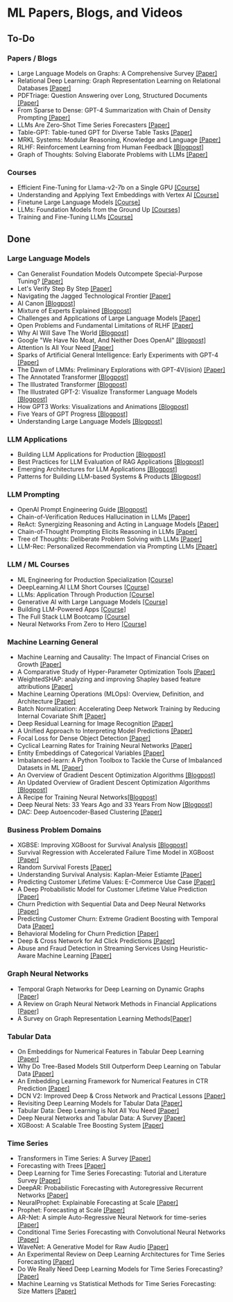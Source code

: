 # ML Papers, Blogs, and Videos

## To-Do
### Papers / Blogs
* Large Language Models on Graphs: A Comprehensive Survey [[Paper]](https://arxiv.org/abs/2312.02783)
* Relational Deep Learning: Graph Representation Learning on Relational Databases [[Paper]](https://arxiv.org/abs/2312.04615)
* PDFTriage: Question Answering over Long, Structured Documents [[Paper]](https://arxiv.org/abs/2309.08872)
* From Sparse to Dense: GPT-4 Summarization with Chain of Density Prompting [[Paper]](https://arxiv.org/abs/2309.04269)
* LLMs Are Zero-Shot Time Series Forecasters [[Paper]](https://arxiv.org/abs/2310.07820)
* Table-GPT: Table-tuned GPT for Diverse Table Tasks [[Paper]](https://arxiv.org/abs/2310.09263)
* MRKL Systems: Modular Reasoning, Knowledge and Language [[Paper]](https://arxiv.org/abs/2205.00445)
* RLHF: Reinforcement Learning from Human Feedback [[Blogpost]](https://huyenchip.com/2023/05/02/rlhf.html)
* Graph of Thoughts: Solving Elaborate Problems with LLMs [[Paper]](https://arxiv.org/abs/2308.09687)

### Courses
* Efficient Fine-Tuning for Llama-v2-7b on a Single GPU [[Course]](https://www.youtube.com/watch?v=g68qlo9Izf0)
* Understanding and Applying Text Embeddings with Vertex AI [[Course]](https://www.deeplearning.ai/short-courses/google-cloud-vertex-ai/)
* Finetune Large Language Models [[Course]](https://www.deeplearning.ai/short-courses/finetuning-large-language-models/)
* LLMs: Foundation Models from the Ground Up [[Courses]](https://www.youtube.com/playlist?list=PLTPXxbhUt-YWjMCDahwdVye8HW69p5NYS)
* Training and Fine-Tuning LLMs [[Course]](https://www.wandb.courses/courses/training-fine-tuning-LLMs)

## Done
### Large Language Models
* Can Generalist Foundation Models Outcompete Special-Purpose Tuning? [[Paper]](https://arxiv.org/abs/2311.16452)
* Let's Verify Step By Step [[Paper]](https://arxiv.org/abs/2305.20050)
* Navigating the Jagged Technological Frontier [[Paper]](https://papers.ssrn.com/sol3/papers.cfm?abstract_id=4573321)
* AI Canon [[Blogpost]](https://a16z.com/2023/05/25/ai-canon/)
* Mixture of Experts Explained [[Blogpost]](https://huggingface.co/blog/moe)
* Challenges and Applications of Large Language Models [[Paper]](https://arxiv.org/abs/2307.10169)
* Open Problems and Fundamental Limitations of RLHF [[Paper]](https://arxiv.org/abs/2307.15217)
* Why AI Will Save The World [[Blogpost]](https://a16z.com/2023/06/06/ai-will-save-the-world/)
* Google "We Have No Moat, And Neither Does OpenAI" [[Blogpost]](https://www.semianalysis.com/p/google-we-have-no-moat-and-neither)
* Attention Is All Your Need [[Paper]](https://arxiv.org/abs/1706.03762)
* Sparks of Artificial General Intelligence: Early Experiments with GPT-4 [[Paper]](https://arxiv.org/pdf/2303.12712.pdf)
* The Dawn of LMMs: Preliminary Explorations with GPT-4V(ision) [[Paper]](https://arxiv.org/abs/2309.17421)
* The Annotated Transformer [[Blogpost]](http://nlp.seas.harvard.edu/annotated-transformer/)
* The Illustrated Transformer [[Blogpost]](https://jalammar.github.io/illustrated-transformer/)
* The Illustrated GPT-2: Visualize Transformer Language Models [[Blogpost]](https://jalammar.github.io/illustrated-gpt2/)
* How GPT3 Works: Visualizations and Animations [[Blogpost]](https://jalammar.github.io/how-gpt3-works-visualizations-animations/)
* Five Years of GPT Progress [[Blogpost]](https://finbarr.ca/five-years-of-gpt-progress/)
* Understanding Large Language Models [[Blogpost]](https://magazine.sebastianraschka.com/p/understanding-large-language-models)

### LLM Applications
* Building LLM Applications for Production [[Blogpost]](https://huyenchip.com/2023/04/11/llm-engineering.html)
* Best Practices for LLM Evaluation of RAG Applications [[Blogpost]](https://www.databricks.com/blog/LLM-auto-eval-best-practices-RAG)
* Emerging Architectures for LLM Applications [[Blogpost]](https://a16z.com/2023/06/20/emerging-architectures-for-llm-applications/)
* Patterns for Building LLM-based Systems & Products [[Blogpost]](https://eugeneyan.com/writing/llm-patterns/)

### LLM Prompting
* OpenAI Prompt Engineering Guide [[Blogpost]](https://platform.openai.com/docs/guides/prompt-engineering)
* Chain-of-Verification Reduces Hallucination in LLMs [[Paper]](https://arxiv.org/abs/2309.11495)
* ReAct: Synergizing Reasoning and Acting in Language Models [[Paper]](https://arxiv.org/abs/2210.03629)
* Chain-of-Thought Prompting Elicits Reasoning in LLMs [[Paper]](https://arxiv.org/abs/2201.11903)
* Tree of Thoughts: Deliberate Problem Solving with LLMs [[Paper]](https://arxiv.org/abs/2305.10601)
* LLM-Rec: Personalized Recommendation via Prompting LLMs [[Ppaer]](https://arxiv.org/abs/2307.15780)

### LLM / ML Courses
* ML Engineering for Production Specialization [[Course]](https://www.deeplearning.ai/courses/machine-learning-engineering-for-production-mlops/)
* DeepLearning.AI LLM Short Courses [[Course]](https://www.deeplearning.ai/short-courses/)
* LLMs: Application Through Production [[Course]](https://www.youtube.com/playlist?list=PLTPXxbhUt-YWSR8wtILixhZLF9qB_1yZm)
* Generative AI with Large Language Models [[Course]](https://www.coursera.org/learn/generative-ai-with-llms)
* Building LLM-Powered Apps [[Course]](https://www.wandb.courses/courses/building-llm-powered-apps)
* The Full Stack LLM Bootcamp [[Course]](https://fullstackdeeplearning.com/llm-bootcamp/spring-2023/)
* Neural Networks From Zero to Hero [[Course]](https://www.youtube.com/playlist?list=PLAqhIrjkxbuWI23v9cThsA9GvCAUhRvKZ)

### Machine Learning General
* Machine Learning and Causality: The Impact of Financial Crises on Growth [[Paper]](shorturl.at/izFMR)
* A Comparative Study of Hyper-Parameter Optimization Tools [[Paper]](https://arxiv.org/abs/2201.06433)
* WeightedSHAP: analyzing and improving Shapley based feature attributions [[Paper]](https://arxiv.org/abs/2209.13429)
* Machine Learning Operations (MLOps): Overview, Definition, and Architecture [[Paper]](https://arxiv.org/abs/2205.02302)
* Batch Normalization: Accelerating Deep Network Training by Reducing Internal Covariate Shift [[Paper]](https://arxiv.org/abs/1502.03167)
* Deep Residual Learning for Image Recognition [[Paper]](https://arxiv.org/abs/1512.03385)
* A Unified Approach to Interpreting Model Predictions [[Paper]](https://arxiv.org/abs/1705.07874)
* Focal Loss for Dense Object Detection [[Paper]](https://arxiv.org/abs/1708.02002)
* Cyclical Learning Rates for Training Neural Networks [[Paper]](https://arxiv.org/abs/1506.01186)
* Entity Embeddings of Categorical Variables [[Paper]](https://arxiv.org/abs/1604.06737)
* Imbalanced-learn: A Python Toolbox to Tackle the Curse of Imbalanced Datasets in ML [[Paper]](https://arxiv.org/abs/1609.06570)
* An Overview of Gradient Descent Optimization Algorithms [[Blogpost]](https://ruder.io/optimizing-gradient-descent/)
* An Updated Overview of Gradient Descent Optimization Algorithms [[Blogpost]](https://johnchenresearch.github.io/demon/)
* A Recipe for Training Neural Networks[[Blogpost]](https://karpathy.github.io/2019/04/25/recipe/)
* Deep Neural Nets: 33 Years Ago and 33 Years From Now [[Blogpost]](https://karpathy.github.io/2022/03/14/lecun1989/)
* DAC: Deep Autoencoder-Based Clustering [[Paper]](https://arxiv.org/abs/2102.07472)

### Business Problem Domains
* XGBSE: Improving XGBoost for Survival Analysis [[Blogpost]](https://towardsdatascience.com/xgbse-improving-xgboost-for-survival-analysis-393d47f1384a)
* Survival Regression with Accelerated Failure Time Model in XGBoost [[Paper]](https://arxiv.org/abs/2006.04920)
* Random Survival Forests [[Paper]](https://arxiv.org/abs/0811.1645)
* Understanding Survival Analysis: Kaplan-Meier Estiamte [[Paper]](https://www.ncbi.nlm.nih.gov/pmc/articles/PMC3059453/)
* Predicting Customer Lifetime Values: E-Commerce Use Case [[Paper]](https://arxiv.org/abs/2102.05771)
* A Deep Probabilistic Model for Customer Lifetime Value Prediction [[Paper]](https://arxiv.org/abs/1912.07753)
* Churn Prediction with Sequential Data and Deep Neural Networks [[Paper]](https://arxiv.org/abs/1909.11114)
* Predicting Customer Churn: Extreme Gradient Boosting with Temporal Data [[Paper]](https://arxiv.org/abs/1802.03396)
* Behavioral Modeling for Churn Prediction [[Paper]](https://arxiv.org/abs/1512.06430)
* Deep & Cross Network for Ad Click Predictions [[Paper]](https://arxiv.org/abs/1708.05123)
* Abuse and Fraud Detection in Streaming Services Using Heuristic-Aware Machine Learning [[Paper]](https://arxiv.org/abs/2203.02124)

### Graph Neural Networks
* Temporal Graph Networks for Deep Learning on Dynamic Graphs [[Paper]](https://arxiv.org/abs/2006.10637)
* A Review on Graph Neural Network Methods in Financial Applications [[Paper]](https://arxiv.org/abs/2111.15367)
* A Survey on Graph Representation Learning Methods[[Paper]](https://arxiv.org/abs/2204.01855v2)

### Tabular Data
* On Embeddings for Numerical Features in Tabular Deep Learning [[Paper]](https://arxiv.org/abs/2203.05556)
* Why Do Tree-Based Models Still Outperform Deep Learning on Tabular Data [[Paper]](https://arxiv.org/abs/2207.08815)
* An Embedding Learning Framework for Numerical Features in CTR Prediction [[Paper]](https://arxiv.org/abs/2012.08986)
* DCN V2: Improved Deep & Cross Network and Practical Lessons [[Paper]](https://arxiv.org/abs/2008.13535)
* Revisiting Deep Learning Models for Tabular Data [[Paper]](https://arxiv.org/abs/2106.11959)
* Tabular Data: Deep Learning is Not All You Need [[Paper]](https://arxiv.org/abs/2106.03253?source=mlcontests)
* Deep Neural Networks and Tabular Data: A Survey [[Paper]](https://arxiv.org/abs/2110.01889)
* XGBoost: A Scalable Tree Boosting System [[Paper]](https://arxiv.org/abs/1603.02754)

### Time Series
* Transformers in Time Series: A Survey [[Paper]](https://arxiv.org/abs/2202.07125)
* Forecasting with Trees [[Paper]](https://www.sciencedirect.com/science/article/pii/S0169207021001679)
* Deep Learning for Time Series Forecasting: Tutorial and Literature Survey [[Paper]](https://arxiv.org/abs/2004.10240)
* DeepAR: Probabilistic Forecasting with Autoregressive Recurrent Networks [[Paper]](https://arxiv.org/abs/1704.04110)
* NeuralProphet: Explainable Forecasting at Scale [[Paper]](https://arxiv.org/abs/2111.15397)
* Prophet: Forecasting at Scale [[Paper]](https://peerj.com/preprints/3190.pdf)
* AR-Net: A simple Auto-Regressive Neural Network for time-series [[Paper]](https://arxiv.org/abs/1911.12436)
* Conditional Time Series Forecasting with Convolutional Neural Networks [[Paper]](https://arxiv.org/abs/1703.04691)
* WaveNet: A Generative Model for Raw Audio [[Paper]](https://arxiv.org/abs/1609.03499)
* An Experimental Review on Deep Learning Architectures for Time Series Forecasting [[Paper]](https://arxiv.org/abs/2103.12057)
* Do We Really Need Deep Learning Models for Time Series Forecasting? [[Paper]](https://arxiv.org/abs/2101.02118)
* Machine Learning vs Statistical Methods for Time Series Forecasting: Size Matters [[Paper]](https://arxiv.org/abs/1909.13316)
